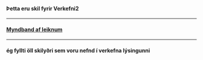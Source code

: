 #### Þetta eru skil fyrir Verkefni2
-------- 
#### [Myndband af leiknum](https://youtu.be/tVv0gOg1ink)
--------
#### ég fyllti öll skilyðri sem voru nefnd í verkefna lýsingunni
